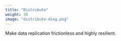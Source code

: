 ```yaml
---
title: "Distribute"
weight: 30
image: "distribute-diag.png"
---
```


Make data replication frictionless and highly resilient.
